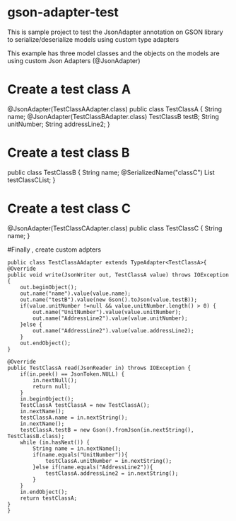 # gson-adapter-test
This is sample project to test the JsonAdapter annotation on GSON library to serialize/deserialize models using custom type adapters

This example has three model classes and the objects on the models are using custom Json Adapters (@JsonAdapter)

# Create a test class A
@JsonAdapter(TestClassAAdapter.class)
public class TestClassA {
    String name;
    @JsonAdapter(TestClassBAdapter.class)
    TestClassB testB;
    String unitNumber;
    String addressLine2;
}

# Create a test class B
public class TestClassB {
    String name;
    @SerializedName("classC")
    List<TestClassC> testClassCList;
}

# Create a test class C
@JsonAdapter(TestClassCAdapter.class)
public class TestClassC {
    String name;
}


#Finally , create custom adpters
    
    public class TestClassAAdapter extends TypeAdapter<TestClassA>{
    @Override
    public void write(JsonWriter out, TestClassA value) throws IOException {
        out.beginObject();
        out.name("name").value(value.name);
        out.name("testB").value(new Gson().toJson(value.testB));
        if(value.unitNumber !=null && value.unitNumber.length() > 0) {
            out.name("UnitNumber").value(value.unitNumber);
            out.name("AddressLine2").value(value.unitNumber);
        }else {
            out.name("AddressLine2").value(value.addressLine2);
        }
        out.endObject();
    }

    @Override
    public TestClassA read(JsonReader in) throws IOException {
        if(in.peek() == JsonToken.NULL) {
            in.nextNull();
            return null;
        }
        in.beginObject();
        TestClassA testClassA = new TestClassA();
        in.nextName();
        testClassA.name = in.nextString();
        in.nextName();
        testClassA.testB = new Gson().fromJson(in.nextString(), TestClassB.class);
        while (in.hasNext()) {
            String name = in.nextName();
            if(name.equals("UnitNumber")){
                testClassA.unitNumber = in.nextString();
            }else if(name.equals("AddressLine2")){
                testClassA.addressLine2 = in.nextString();
            }
        }
        in.endObject();
        return testClassA;
    }
    }






